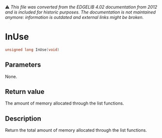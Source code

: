 :warning: _This file was converted from the EDGELIB 4.02 documentation from 2012 and is included for historic purposes. The documentation is not maintained anymore: information is outdated and external links might be broken._

# InUse


```c++
unsigned long InUse(void)
```

## Parameters
None.

## Return value
The amount of memory allocated through the list functions.

## Description
Return the total amount of memory allocated through the list functions.

